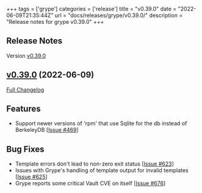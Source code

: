 +++
tags = ['grype']
categories = ['release']
title = "v0.39.0"
date = "2022-06-09T21:35:44Z"
url = "docs/releases/grype/v0.39.0/"
description = "Release notes for grype v0.39.0"
+++

## Release Notes

Version [v0.39.0](https://github.com/anchore/grype/releases/tag/v0.39.0)

## [v0.39.0](https://github.com/anchore/grype/tree/v0.39.0) (2022-06-09)

[Full Changelog](https://github.com/anchore/grype/compare/v0.38.0...v0.39.0)

## Features
- Support newer versions of 'rpm' that use Sqlite for the db instead of BerkeleyDB [[Issue #469](https://github.com/anchore/syft/issues/469)]
## Bug Fixes

- Template errors don't lead to non-zero exit status [[Issue #623](https://github.com/anchore/grype/issues/623)]
- Issues with Grype's handling of template output for invalid templates [[Issue #625](https://github.com/anchore/grype/issues/625)]
- Grype reports some critical Vault CVE on itself [[Issue #676](https://github.com/anchore/grype/issues/676)]
